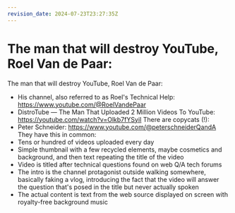 ```yaml
---
revision_date: 2024-07-23T23:27:35Z
---
```

# The man that will destroy YouTube, Roel Van de Paar:
The man that will destroy YouTube, Roel Van de Paar:
* His channel, also referred to as Roel's Technical Help: https://www.youtube.com/@RoelVandePaar
* DistroTube — The Man That Uploaded 2 Million Videos To YouTube: https://youtube.com/watch?v=Olkb7fYSyiI
There are copycats (!):
* Peter Schneider: https://www.youtube.com/@peterschneiderQandA
They have this in common:
* Tens or hundred of videos uploaded every day
* Simple thumbnail with a few recycled elements, maybe cosmetics and background, and then text repeating the title of the video
* Video is titled after technical questions found on web Q/A tech forums
* The intro is the channel protagonist outside walking somewhere, basically faking a vlog, introducing the fact that the video will answer the question that's posed in the title but never actually spoken
* The actual content is text from the web source displayed on screen with royalty-free background music